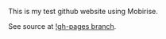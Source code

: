This is my test github website using Mobirise.

See source at [!gh-pages branch](https://github.com/lukiemuffin/website/tree/gh-pages).
